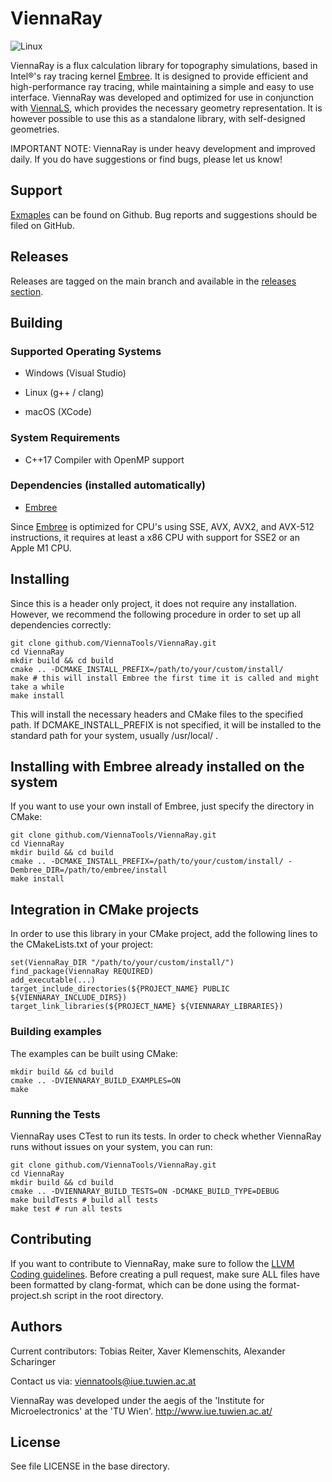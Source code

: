 # ViennaRay
![Linux](https://github.com/ViennaTools/ViennaRay/blob/main/.github/workflows/cmake.yml/badge.svg)

ViennaRay is a flux calculation library for topography simulations, based in Intel®'s ray tracing kernel [Embree](https://www.embree.org/). It is designed to provide efficient and high-performance ray tracing, while maintaining a simple and easy to use interface. ViennaRay was developed and optimized for use in conjunction with [ViennaLS](https://github.com/ViennaTools/ViennaLS), which provides the necessary geometry representation. It is however possible to use this as a standalone library, with self-designed geometries.

IMPORTANT NOTE: ViennaRay is under heavy development and improved daily. If you do have suggestions or find bugs, please let us know!

## Support

[Exmaples](https://github.com/ViennaTools/ViennaRay/tree/main/Examples) can be found on Github. Bug reports and suggestions should be filed on GitHub.

## Releases

Releases are tagged on the main branch and available in the [releases section](https://github.com/ViennaTools/ViennaRay/releases).

## Building

### Supported Operating Systems

* Windows (Visual Studio)

* Linux (g++ / clang)

* macOS (XCode)

### System Requirements

* C++17 Compiler with OpenMP support

### Dependencies (installed automatically)

* [Embree](https://github.com/embree/embree)

Since [Embree](https://www.embree.org/) is optimized for CPU's using SSE, AVX, AVX2, and AVX-512 instructions, it requires at least a x86 CPU with support for SSE2 or an Apple M1 CPU.

## Installing 

Since this is a header only project, it does not require any installation. However, we recommend the following procedure in order to set up all dependencies correctly:

```
git clone github.com/ViennaTools/ViennaRay.git
cd ViennaRay
mkdir build && cd build
cmake .. -DCMAKE_INSTALL_PREFIX=/path/to/your/custom/install/
make # this will install Embree the first time it is called and might take a while
make install
```

This will install the necessary headers and CMake files to the specified path. If DCMAKE_INSTALL_PREFIX is not specified, it will be installed to the standard path for your system, usually /usr/local/ .

## Installing with Embree already installed on the system

If you want to use your own install of Embree, just specify the directory in CMake:

```
git clone github.com/ViennaTools/ViennaRay.git
cd ViennaRay
mkdir build && cd build
cmake .. -DCMAKE_INSTALL_PREFIX=/path/to/your/custom/install/ -Dembree_DIR=/path/to/embree/install
make install
```

## Integration in CMake projects

In order to use this library in your CMake project, add the following lines to the CMakeLists.txt of your project:

```
set(ViennaRay_DIR "/path/to/your/custom/install/")
find_package(ViennaRay REQUIRED)
add_executable(...)
target_include_directories(${PROJECT_NAME} PUBLIC ${VIENNARAY_INCLUDE_DIRS})
target_link_libraries(${PROJECT_NAME} ${VIENNARAY_LIBRARIES})
```

### Building examples

The examples can be built using CMake:

```
mkdir build && cd build
cmake .. -DVIENNARAY_BUILD_EXAMPLES=ON
make
```

### Running the Tests

ViennaRay uses CTest to run its tests.
In order to check whether ViennaRay runs without issues on your system, you can run:

```
git clone github.com/ViennaTools/ViennaRay.git
cd ViennaRay
mkdir build && cd build
cmake .. -DVIENNARAY_BUILD_TESTS=ON -DCMAKE_BUILD_TYPE=DEBUG
make buildTests # build all tests
make test # run all tests
```

## Contributing

If you want to contribute to ViennaRay, make sure to follow the [LLVM Coding guidelines](https://llvm.org/docs/CodingStandards.html). Before creating a pull request, make sure ALL files have been formatted by clang-format, which can be done using the format-project.sh script in the root directory.

## Authors

Current contributors: Tobias Reiter, Xaver Klemenschits, Alexander Scharinger

Contact us via: viennatools@iue.tuwien.ac.at

ViennaRay was developed under the aegis of the 'Institute for Microelectronics' at the 'TU Wien'.
http://www.iue.tuwien.ac.at/

License
--------------------------
See file LICENSE in the base directory.